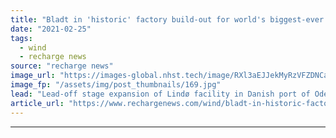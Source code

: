 ```yaml
---
title: "Bladt in 'historic' factory build-out for world's biggest-ever offshore wind monopiles"
date: "2021-02-25"
tags: 
  - wind
  - recharge news
source: "recharge news"
image_url: "https://images-global.nhst.tech/image/RXl3aEJJekMyRzVFZDNCaXp4cGNNaS9TVnZnblFEUEY3SnA2K3hobXBwQT0=/nhst/binary/fe2f116ac90533ed5775aebecafea34c"
image_fp: "/assets/img/post_thumbnails/169.jpg"
lead: "Lead-off stage expansion of Lindø facility in Danish port of Odense will underpin fabrication of 50 XXL steel foundations a year"
article_url: "https://www.rechargenews.com/wind/bladt-in-historic-factory-build-out-for-worlds-biggest-ever-offshore-wind-monopiles/2-1-969683"
---
```


---

